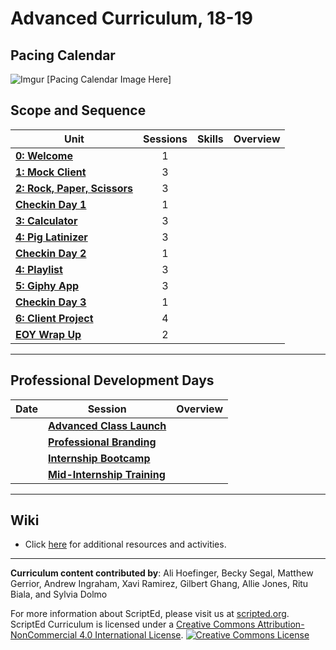 # Advanced Curriculum, 18-19

## Pacing Calendar
![Imgur]() [Pacing Calendar Image Here]

## Scope and Sequence

| Unit  | Sessions | Skills | Overview|
|-------|:-------:|------|------|
| [**0: Welcome**](units/unit0) | 1 |  |  |
| [**1: Mock Client**](units/unit1) | 3 |  |  |
| [**2: Rock, Paper, Scissors**](units/unit2) | 3 |  |  |
| [**Checkin Day 1**]() | 1 |  |  |
| [**3: Calculator**](units/unit3) | 3 | |
| [**4: Pig Latinizer**](units/unit3) | 3 | |
| [**Checkin Day 2**]() | 1 |  |  |
| [**4: Playlist**](units/unit4) | 3 |  |  |
| [**5: Giphy App**](units/unit6) | 3 |  |  |
| [**Checkin Day 3**]() | 1 |  |  |
| [**6: Client Project**](units/unit7)| 4 |  |  |
| [**EOY Wrap Up**](units/eoy) | 2 |  |  |
----

## Professional Development Days

| Date  | Session | Overview|
|-------|-------|------|
|  |[**Advanced Class Launch**](pd/launch) |   | 
|  |[**Professional Branding**](pd/branding) |   | 
|  |[**Internship Bootcamp**](pd/bootcamp) |  | 
|  |[**Mid-Internship Training**](pd/midinternship) |  | 

----
## Wiki

* Click [here](https://github.com/ScriptEdcurriculum/curriculum17-18/wiki/2.-Advanced) for additional resources and activities.

----
**Curriculum content contributed by**: Ali Hoefinger, Becky Segal, Matthew Gerrior, Andrew Ingraham, Xavi Ramirez, Gilbert Ghang, Allie Jones, Ritu Biala, and Sylvia Dolmo

For more information about ScriptEd, please visit us at [scripted.org](https://www.scripted.org). 
<br>
ScriptEd Curriculum is licensed under a <a rel="license" href="http://creativecommons.org/licenses/by-nc/4.0/">Creative Commons Attribution-NonCommercial 4.0 International License</a>. 
<a rel="license" href="http://creativecommons.org/licenses/by-nc/4.0/"><img alt="Creative Commons License" style="border-width:0" src="https://i.creativecommons.org/l/by-nc/4.0/88x31.png" /></a>
